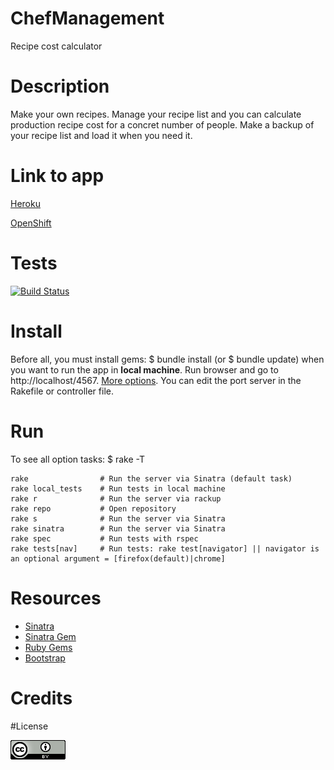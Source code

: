 # ChefManagement

Recipe cost calculator

# Description

Make your own recipes. Manage your recipe list and you can calculate production recipe cost for a concret number of people. Make a backup of your recipe list and load it when you need it.

# Link to app

[Heroku](http://chefmanagement.herokuapp.com/)

[OpenShift](http://chefmanagement-esit.rhcloud.com/)

# Tests

[![Build Status](https://travis-ci.org/alu0100207385/ChefManagement.svg?branch=testing)](https://travis-ci.org/alu0100207385/ChefManagement)

# Install
Before all, you must install gems: $ bundle install (or $ bundle update) when you want to run the app in **local machine**. Run browser and go to http://localhost/4567. [More options](#user-content-run). You can edit the port server in the Rakefile or controller file.

# Run
To see all option tasks: $ rake -T
```
rake 		  		# Run the server via Sinatra (default task)
rake local_tests    # Run tests in local machine
rake r        		# Run the server via rackup
rake repo			# Open repository
rake s        		# Run the server via Sinatra
rake sinatra  		# Run the server via Sinatra
rake spec         	# Run tests with rspec
rake tests[nav]    	# Run tests: rake test[navigator] || navigator is an optional argument = [firefox(default)|chrome]
```

# Resources

* [Sinatra](http://www.sinatrarb.com/)
* [Sinatra Gem](http://www.rubydoc.info/gems/sinatra)
* [Ruby Gems](https://rubygems.org/)
* [Bootstrap](http://getbootstrap.com/)

# Credits

#License

![License](https://github.com/alu0100207385/ChefManagement/blob/documentation/doc/images/logotipo-licencia.png)
